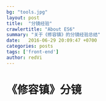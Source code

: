 ```yaml
---
bg: "tools.jpg"
layout: post
title:  "分镜经验"
crawlertitle: "About ES6"
summary: "关于《修容镇》的分镜经验总结"
date:   2016-06-29 20:09:47 +0700
categories: posts
tags: ['front-end']
author: redVi
---
```


# 《修容镇》分镜






